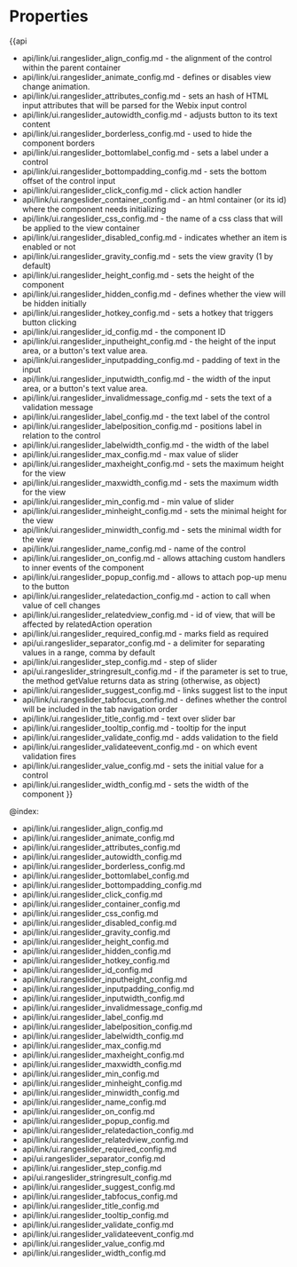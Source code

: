 Properties
==========

{{api
- api/link/ui.rangeslider_align_config.md - the alignment of the control within the parent container
- api/link/ui.rangeslider_animate_config.md - defines or disables view change animation.
- api/link/ui.rangeslider_attributes_config.md - sets an hash of HTML input attributes that will be parsed for the Webix input control
- api/link/ui.rangeslider_autowidth_config.md - adjusts button to its text content
- api/link/ui.rangeslider_borderless_config.md - used to hide the component borders
- api/link/ui.rangeslider_bottomlabel_config.md - sets a label under a control
- api/link/ui.rangeslider_bottompadding_config.md - sets the bottom offset of the control input
- api/link/ui.rangeslider_click_config.md - click action handler
- api/link/ui.rangeslider_container_config.md - an html container (or its id) where the component needs initializing
- api/link/ui.rangeslider_css_config.md - the name of a css class that will be applied to the view container
- api/link/ui.rangeslider_disabled_config.md - indicates whether an item is enabled or not
- api/link/ui.rangeslider_gravity_config.md - sets the view gravity (1 by default)
- api/link/ui.rangeslider_height_config.md - sets the height of the component
- api/link/ui.rangeslider_hidden_config.md - defines whether the view will be hidden initially
- api/link/ui.rangeslider_hotkey_config.md - sets a hotkey that triggers button clicking
- api/link/ui.rangeslider_id_config.md - the component ID
- api/link/ui.rangeslider_inputheight_config.md - the height of the input area, or a button's text value area.
- api/link/ui.rangeslider_inputpadding_config.md - padding of text in the input
- api/link/ui.rangeslider_inputwidth_config.md - the width of the input area, or a button's text value area.
- api/link/ui.rangeslider_invalidmessage_config.md - sets the text of a validation message
- api/link/ui.rangeslider_label_config.md - the text label of the control
- api/link/ui.rangeslider_labelposition_config.md - positions label in relation to the control
- api/link/ui.rangeslider_labelwidth_config.md - the width of the label
- api/link/ui.rangeslider_max_config.md - max value of slider
- api/link/ui.rangeslider_maxheight_config.md - sets the maximum height for the view
- api/link/ui.rangeslider_maxwidth_config.md - sets the maximum width for the view
- api/link/ui.rangeslider_min_config.md - min value of slider
- api/link/ui.rangeslider_minheight_config.md - sets the minimal height for the view
- api/link/ui.rangeslider_minwidth_config.md - sets the minimal width for the view
- api/link/ui.rangeslider_name_config.md - name of the control
- api/link/ui.rangeslider_on_config.md - allows attaching custom handlers to inner events of the component
- api/link/ui.rangeslider_popup_config.md - allows to attach pop-up menu to the button
- api/link/ui.rangeslider_relatedaction_config.md - action to call when value of cell changes
- api/link/ui.rangeslider_relatedview_config.md - id of view, that will be affected by relatedAction operation
- api/link/ui.rangeslider_required_config.md - marks field as required
- api/ui.rangeslider_separator_config.md - a delimiter for separating values in a range, comma by default
- api/link/ui.rangeslider_step_config.md - step of slider
- api/ui.rangeslider_stringresult_config.md - if the parameter is set to true, the method getValue returns data as string (otherwise, as object)
- api/link/ui.rangeslider_suggest_config.md - links suggest list to the input
- api/link/ui.rangeslider_tabfocus_config.md - defines whether the control will be included in the tab navigation order
- api/link/ui.rangeslider_title_config.md - text over slider bar
- api/link/ui.rangeslider_tooltip_config.md - tooltip for the input
- api/link/ui.rangeslider_validate_config.md - adds validation to the field
- api/link/ui.rangeslider_validateevent_config.md - on which event validation fires
- api/link/ui.rangeslider_value_config.md - sets the initial value for a control
- api/link/ui.rangeslider_width_config.md - sets the width of the component
}}

@index:
- api/link/ui.rangeslider_align_config.md
- api/link/ui.rangeslider_animate_config.md
- api/link/ui.rangeslider_attributes_config.md
- api/link/ui.rangeslider_autowidth_config.md
- api/link/ui.rangeslider_borderless_config.md
- api/link/ui.rangeslider_bottomlabel_config.md
- api/link/ui.rangeslider_bottompadding_config.md
- api/link/ui.rangeslider_click_config.md
- api/link/ui.rangeslider_container_config.md
- api/link/ui.rangeslider_css_config.md
- api/link/ui.rangeslider_disabled_config.md
- api/link/ui.rangeslider_gravity_config.md
- api/link/ui.rangeslider_height_config.md
- api/link/ui.rangeslider_hidden_config.md
- api/link/ui.rangeslider_hotkey_config.md
- api/link/ui.rangeslider_id_config.md
- api/link/ui.rangeslider_inputheight_config.md
- api/link/ui.rangeslider_inputpadding_config.md
- api/link/ui.rangeslider_inputwidth_config.md
- api/link/ui.rangeslider_invalidmessage_config.md
- api/link/ui.rangeslider_label_config.md
- api/link/ui.rangeslider_labelposition_config.md
- api/link/ui.rangeslider_labelwidth_config.md
- api/link/ui.rangeslider_max_config.md
- api/link/ui.rangeslider_maxheight_config.md
- api/link/ui.rangeslider_maxwidth_config.md
- api/link/ui.rangeslider_min_config.md
- api/link/ui.rangeslider_minheight_config.md
- api/link/ui.rangeslider_minwidth_config.md
- api/link/ui.rangeslider_name_config.md
- api/link/ui.rangeslider_on_config.md
- api/link/ui.rangeslider_popup_config.md
- api/link/ui.rangeslider_relatedaction_config.md
- api/link/ui.rangeslider_relatedview_config.md
- api/link/ui.rangeslider_required_config.md
- api/ui.rangeslider_separator_config.md
- api/link/ui.rangeslider_step_config.md
- api/ui.rangeslider_stringresult_config.md
- api/link/ui.rangeslider_suggest_config.md
- api/link/ui.rangeslider_tabfocus_config.md
- api/link/ui.rangeslider_title_config.md
- api/link/ui.rangeslider_tooltip_config.md
- api/link/ui.rangeslider_validate_config.md
- api/link/ui.rangeslider_validateevent_config.md
- api/link/ui.rangeslider_value_config.md
- api/link/ui.rangeslider_width_config.md


